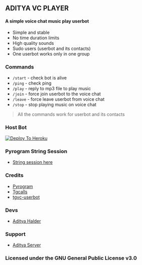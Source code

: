 ## ADITYA VC PLAYER

#### A simple voice chat music play userbot

- Simple and stable
- No time duration limits
- High quality sounds
- Sudo users (userbot and its contacts)
- One userbot works only in one group


### Commands

- `/start` - check bot is alive
- `/ping` - check ping
- `/play` - reply to mp3 file to play music
- `/join` - force join userbot to the voice chat
- `/leave` - force leave userbot from voice chat
- `/stop` - stop playing music on voice chat

> All the commands work for userbot and its contacts

### Host Bot

[![Deploy To Heroku](https://www.herokucdn.com/deploy/button.svg)](https://heroku.com/deploy?template=https://github.com/AdityaServer/AdityaVCPlayer)

### Pyrogram String Session
- [String session here](https://replit.com/@dashezup/generate-pyrogram-session-string)

### Credits

- [Pyrogram](https://github.com/pyrogram/pyrogram)
- [Tgcalls](https://github.com/MarshalX/tgcalls)
- [tgvc-userbot](https://github.com/callsmusic/tgvc-userbot)

### Devs

- [Aditya Halder](https://t.me/AdityaHalder)

### Support

- [Aditya Server](https://t.me/adityaserver)

### Licensed under the GNU General Public License v3.0

